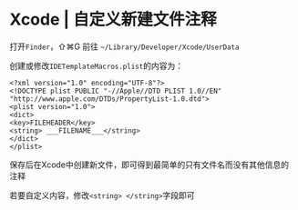 # Xcode | 自定义新建文件注释

打开`Finder`，⇧⌘G 前往 `~/Library/Developer/Xcode/UserData`

创建或修改`IDETemplateMacros.plist`的内容为：

```plist
<?xml version="1.0" encoding="UTF-8"?>
<!DOCTYPE plist PUBLIC "-//Apple//DTD PLIST 1.0//EN" "http://www.apple.com/DTDs/PropertyList-1.0.dtd">
<plist version="1.0">
<dict>
<key>FILEHEADER</key>
<string> ___FILENAME___</string>
</dict>
</plist>
```

保存后在Xcode中创建新文件，即可得到最简单的只有文件名而没有其他信息的注释

若要自定义内容，修改`<string> </string>`字段即可
